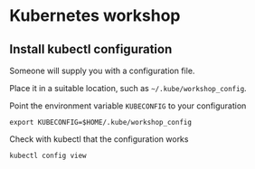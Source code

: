 # Kubernetes workshop

## Install kubectl configuration

Someone will supply you with a configuration file.

Place it in a suitable location, such as `~/.kube/workshop_config`.

Point the environment variable `KUBECONFIG` to your configuration

`export KUBECONFIG=$HOME/.kube/workshop_config`

Check with kubectl that the configuration works

`kubectl config view`
